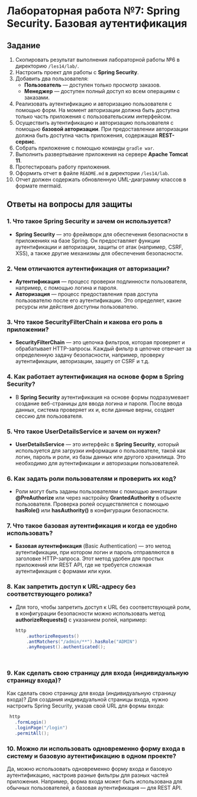 # Лабораторная работа №7: Spring Security. Базовая аутентификация

## Задание

1. Скопировать результат выполнения лабораторной работы №6 в директорию `/les14/lab/`.
2. Настроить проект для работы с **Spring Security**.
3. Добавить два пользователя:
   - **Пользователь** — доступен только просмотр заказов.
   - **Менеджер** — доступен полный доступ ко всем операциям с заказами.
4. Реализовать аутентификацию и авторизацию пользователя с помощью форм. На момент авторизации должна быть доступна только часть приложения с пользовательским интерфейсом.
5. Осуществить аутентификацию и авторизацию пользователя с помощью **базовой авторизации**. При предоставлении авторизации должна быть доступна часть приложения, содержащая **REST-сервис**.
6. Собрать приложение с помощью команды `gradle war`.
7. Выполнить развертывание приложения на сервере **Apache Tomcat 11**.
8. Протестировать работу приложения.
9. Оформить отчет в файле `README.md` в директории `/les14/lab`.
10. Отчет должен содержать обновленную UML-диаграмму классов в формате mermaid.

## Ответы на вопросы для защиты

### 1. Что такое Spring Security и зачем он используется?
- **Spring Security** — это фреймворк для обеспечения безопасности в приложениях на базе Spring. Он предоставляет функции аутентификации и авторизации, защиты от атак (например, CSRF, XSS), а также другие механизмы для обеспечения безопасности.

### 2. Чем отличаются аутентификация от авторизации?
- **Аутентификация** — процесс проверки подлинности пользователя, например, с помощью логина и пароля.
- **Авторизация** — процесс предоставления прав доступа пользователю после его аутентификации. Это определяет, какие ресурсы или действия доступны пользователю.

### 3. Что такое SecurityFilterChain и какова его роль в приложении?
- **SecurityFilterChain** — это цепочка фильтров, которая проверяет и обрабатывает HTTP-запросы. Каждый фильтр в цепочке отвечает за определенную задачу безопасности, например, проверку аутентификации, авторизации, защиту от CSRF и т.д.

### 4. Как работает аутентификация на основе форм в Spring Security?
- В **Spring Security** аутентификация на основе формы подразумевает создание веб-страницы для ввода логина и пароля. После ввода данных, система проверяет их и, если данные верны, создает сессию для пользователя.

### 5. Что такое UserDetailsService и зачем он нужен?
- **UserDetailsService** — это интерфейс в **Spring Security**, который используется для загрузки информации о пользователе, такой как логин, пароль и роли, из базы данных или другого хранилища. Это необходимо для аутентификации и авторизации пользователей.

### 6. Как задать роли пользователям и проверить их код?
- Роли могут быть заданы пользователям с помощью аннотации **@PreAuthorize** или через настройку **GrantedAuthority** в объекте пользователя. Проверка ролей осуществляется с помощью **hasRole()** или **hasAuthority()** в конфигурации безопасности.

### 7. Что такое базовая аутентификация и когда ее удобно использовать?
- **Базовая аутентификация** (Basic Authentication) — это метод аутентификации, при котором логин и пароль отправляются в заголовке HTTP-запроса. Этот метод удобен для простых приложений или REST API, где не требуется сложная аутентификация с формами или куки.

### 8. Как запретить доступ к URL-адресу без соответствующего ролика?
- Для того, чтобы запретить доступ к URL без соответствующей роли, в конфигурации безопасности можно использовать метод **authorizeRequests()** с указанием ролей, например:
  ```java
  http
      .authorizeRequests()
      .antMatchers("/admin/**").hasRole("ADMIN")
      .anyRequest().authenticated();

    
### 9. Как сделать свою страницу для входа (индивидуальную страницу входа)?
Как сделать свою страницу для входа (индивидуальную страницу входа)?
Для создания индивидуальной страницы входа, нужно настроить Spring Security, указав свой URL для формы входа:

 ```java
  http
    .formLogin()
    .loginPage("/login")
    .permitAll();
```
### 10. Можно ли использовать одновременно форму входа в систему и базовую аутентификацию в одном проекте?
Да, можно использовать одновременно форму входа и базовую аутентификацию, настроив разные фильтры для разных частей приложения. Например, форма входа может быть использована для обычных пользователей, а базовая аутентификация — для REST API.